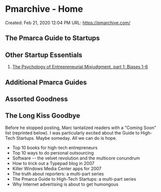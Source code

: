 # Pmarchive - Home

Created: Feb 21, 2020 12:04 PM
URL: https://pmarchive.com/

## The Pmarca Guide to Startups

## Other Startup Essentials

1.  [The Psychology of Entrepreneurial Misjudgment, part 1: Biases 1-6](https://pmarchive.com/psychology_of_entrepreneurial_misjudgment.html) 

## Additional Pmarca Guides

## Assorted Goodness

## The Long Kiss Goodbye

Before he stopped posting, Marc tantalized readers with a "Coming Soon" list (reprinted below). I was particularly excited about the Guide to High-Tech Startups. Maybe someday. All we can do is hope.

- Top 10 books for high-tech entrepreneurs
- Top 10 ways to do personal outsourcing
- Software -- the velvet revolution and the multicore conundrum
- How to trick out a Typepad blog in 2007
- Killer Windows Media Center apps for 2007
- The truth about reporters: a multi-part series
- The Pmarca Guide to High-Tech Startups: a multi-part series
- Why Internet advertising is about to get humongous